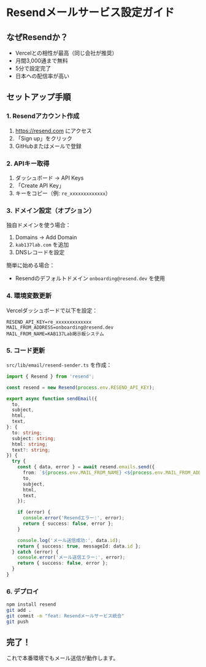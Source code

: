 # Resendメールサービス設定ガイド

## なぜResendか？

- Vercelとの相性が最高（同じ会社が推奨）
- 月間3,000通まで無料
- 5分で設定完了
- 日本への配信率が高い

## セットアップ手順

### 1. Resendアカウント作成

1. https://resend.com にアクセス
2. 「Sign up」をクリック
3. GitHubまたはメールで登録

### 2. APIキー取得

1. ダッシュボード → API Keys
2. 「Create API Key」
3. キーをコピー（例: `re_xxxxxxxxxxxxx`）

### 3. ドメイン設定（オプション）

独自ドメインを使う場合：

1. Domains → Add Domain
2. `kab137lab.com` を追加
3. DNSレコードを設定

簡単に始める場合：

- Resendのデフォルトドメイン `onboarding@resend.dev` を使用

### 4. 環境変数更新

Vercelダッシュボードで以下を設定：

```
RESEND_API_KEY=re_xxxxxxxxxxxxx
MAIL_FROM_ADDRESS=onboarding@resend.dev
MAIL_FROM_NAME=KAB137Lab掲示板システム
```

### 5. コード更新

`src/lib/email/resend-sender.ts` を作成：

```typescript
import { Resend } from 'resend';

const resend = new Resend(process.env.RESEND_API_KEY);

export async function sendEmail({
  to,
  subject,
  html,
  text,
}: {
  to: string;
  subject: string;
  html: string;
  text?: string;
}) {
  try {
    const { data, error } = await resend.emails.send({
      from: `${process.env.MAIL_FROM_NAME} <${process.env.MAIL_FROM_ADDRESS}>`,
      to,
      subject,
      html,
      text,
    });

    if (error) {
      console.error('Resendエラー:', error);
      return { success: false, error };
    }

    console.log('メール送信成功:', data.id);
    return { success: true, messageId: data.id };
  } catch (error) {
    console.error('メール送信エラー:', error);
    return { success: false, error };
  }
}
```

### 6. デプロイ

```bash
npm install resend
git add .
git commit -m "feat: Resendメールサービス統合"
git push
```

## 完了！

これで本番環境でもメール送信が動作します。
